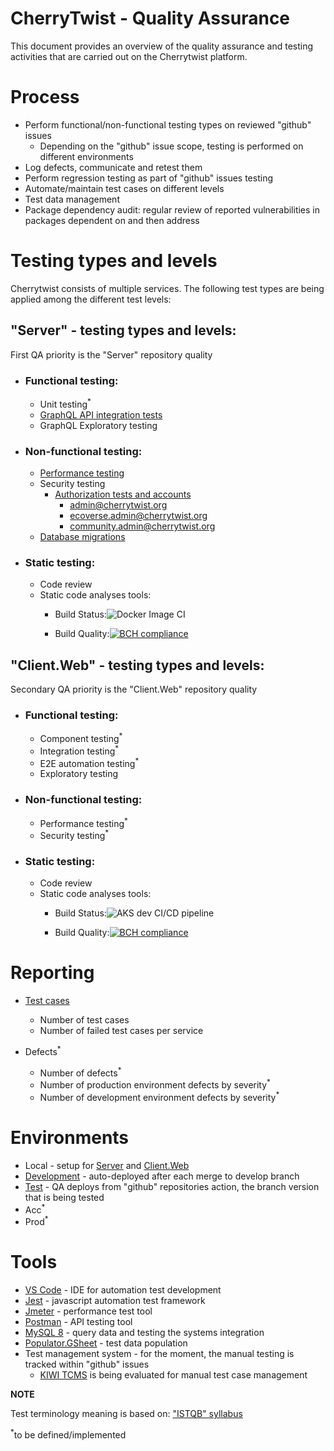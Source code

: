 # CherryTwist - Quality Assurance

This document provides an overview of the quality assurance and testing activities that are carried out on the Cherrytwist platform.

# Process
 
- Perform functional/non-functional testing types on reviewed "github" issues
    - Depending on the "github" issue scope, testing is performed on different environments 
- Log defects, communicate  and retest them
- Perform regression testing as part of "github" issues testing
- Automate/maintain test cases on different levels
- Test data management
- Package dependency audit: regular review of reported vulnerabilities in packages dependent on and then address


# Testing types and levels

Cherrytwist consists of multiple services. The following test types are being applied among the different test levels:

## "Server" - testing types and levels:

First QA priority is the "Server" repository quality

- ### Functional testing: 
    - Unit testing<sup>*</sup>
    - [GraphQL API integration tests](https://github.com/cherrytwist/Server/tree/develop/test)
    - GraphQL Exploratory testing
        
- ### Non-functional testing:
    - [Performance testing](https://github.com/cherrytwist/Server/tree/develop/test/performance)
    - Security testing
         - [Authorization tests and accounts](https://github.com/cherrytwist/Server/tree/develop/test/auth)
              - admin@cherrytwist.org
              - ecoverse.admin@cherrytwist.org
              - community.admin@cherrytwist.org
    - [Database migrations](https://github.com/cherrytwist/Server/edit/develop/README.md)

- ### Static testing:
    - Code review
    - Static code analyses tools:
        - Build Status:![Docker Image CI](https://github.com/cherrytwist/Server/workflows/Docker%20Image%20CI/badge.svg?branch=master)

        - Build Quality:[![BCH compliance](https://bettercodehub.com/edge/badge/cherrytwist/Server?branch=develop)](https://bettercodehub.com/)
 
## "Client.Web" - testing types and levels:

Secondary QA priority is the "Client.Web" repository quality

- ### Functional testing: 
    - Component testing<sup>*</sup>
    - Integration testing<sup>*</sup>
    - E2E automation testing<sup>*</sup>
    - Exploratory testing
        
- ### Non-functional testing:
    - Performance testing<sup>*</sup>
    - Security testing<sup>*</sup>

- ### Static testing:
    - Code review
    - Static code analyses tools:
        - Build Status:![AKS dev CI/CD pipeline](https://github.com/cherrytwist/Client.Web/workflows/AKS%20dev%20CI/CD%20pipeline/badge.svg?branch=develop)

        - Build Quality:[![BCH compliance](https://bettercodehub.com/edge/badge/cherrytwist/Client.Web?branch=develop)](https://bettercodehub.com/)

# Reporting
 
- [Test cases](https://travis-ci.com/github/cherrytwist/Server/builds)

    - Number of test cases
    - Number of failed test cases per service

- Defects<sup>*</sup>

    - Number of defects<sup>*</sup>
    - Number of production environment defects by severity<sup>*</sup>
    - Number of development environment defects by severity<sup>*</sup>

# Environments
- Local - setup for [Server](https://github.com/cherrytwist/Server) and [Client.Web](https://github.com/cherrytwist/Client.Web)
- [Development](https://dev.cherrytwist.org/) - auto-deployed after each merge to develop branch
- [Test](https://test.cherrytwist.org/) - QA deploys from "github" repositories action, the branch version that is being tested
- Acc<sup>*</sup>
- Prod<sup>*</sup>

# Tools
- [VS Code](https://code.visualstudio.com/) - IDE for automation test development
- [Jest](https://jestjs.io/) - javascript automation test framework
- [Jmeter](https://jmeter.apache.org/) - performance test tool 
- [Postman](https://www.postman.com/) - API testing tool
- [MySQL 8](https://dev.mysql.com/doc/relnotes/mysql/8.0/en/) - query data and testing the systems integration
- [Populator.GSheet](https://github.com/cherrytwist/Populator.GSheet) - test data population
- Test management system - for the moment, the manual testing is tracked within "github" issues
    - [KIWI TCMS](https://kiwitcms.org/features/) is being evaluated for manual test case management

**NOTE**

Test terminology meaning is based on: ["ISTQB" syllabus](https://www.istqb.org/downloads/send/69-2019-advanced-level-test-analyst/303-advanced-level-syllabus-2019-1-test-analyst.html)

<sup>*</sup>to be defined/implemented